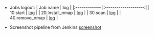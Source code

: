   * Jobs logout: 
| Job name        | log                  |
|:-------------   |:--------------------:|
| 10.start        | [log](./logs/10/log) |
| 20.Install_nmap | [log](./logs/20/log) |
| 30.scan         | [log](./logs/30/log) |
| 40.remove_nmap  | [log](./logs/40/log) | 






  * Screenshot pipeline from Jenkins
[screenshot](https://yadi.sk/i/3kBvzFwT8rjhlg)

